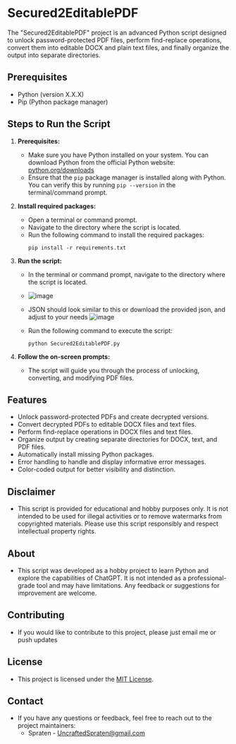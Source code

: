 
# Secured2EditablePDF

The "Secured2EditablePDF" project is an advanced Python script designed to unlock password-protected PDF files, perform find-replace operations, convert them into editable DOCX and plain text files, and finally organize the output into separate directories. 

## Prerequisites
- Python (version X.X.X)
- Pip (Python package manager)

## Steps to Run the Script
1. **Prerequisites:**
   - Make sure you have Python installed on your system. You can download Python from the official Python website: [python.org/downloads](https://www.python.org/downloads/)
   - Ensure that the `pip` package manager is installed along with Python. You can verify this by running `pip --version` in the terminal/command prompt.

2. **Install required packages:**
   - Open a terminal or command prompt.
   - Navigate to the directory where the script is located.
   - Run the following command to install the required packages:
     ```
     pip install -r requirements.txt
     ```

3. **Run the script:**
   - In the terminal or command prompt, navigate to the directory where the script is located.
   - 
     ![image](https://github.com/Spraten/Secured2EditablePDF/assets/92181911/e47380dc-24bf-437e-9174-840edefa7885)

   - JSON should look similar to this or download the provided json, and adjust to your needs 
   ![image](https://github.com/Spraten/Secured2EditablePDF/assets/92181911/9801b467-c75d-4352-8cbe-9ca64ab4da5e)

   - Run the following command to execute the script:
     ```
     python Secured2EditablePDF.py
     ```

5. **Follow the on-screen prompts:** 
   - The script will guide you through the process of unlocking, converting, and modifying PDF files.

## Features
- Unlock password-protected PDFs and create decrypted versions.
- Convert decrypted PDFs to editable DOCX files and text files.
- Perform find-replace operations in DOCX files and text files.
- Organize output by creating separate directories for DOCX, text, and PDF files.
- Automatically install missing Python packages.
- Error handling to handle and display informative error messages.
- Color-coded output for better visibility and distinction.

## Disclaimer
- This script is provided for educational and hobby purposes only. It is not intended to be used for illegal activities or to remove watermarks from copyrighted materials. Please use this script responsibly and respect intellectual property rights.

## About
- This script was developed as a hobby project to learn Python and explore the capabilities of ChatGPT. It is not intended as a professional-grade tool and may have limitations. Any feedback or suggestions for improvement are welcome.

## Contributing
- If you would like to contribute to this project, please just email me or push updates 

## License
- This project is licensed under the [MIT License](LICENSE).

## Contact
- If you have any questions or feedback, feel free to reach out to the project maintainers:
  - Spraten - UncraftedSpraten@gmail.com

